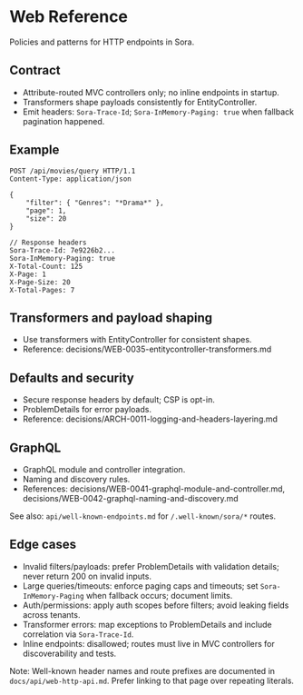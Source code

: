 # Web Reference

Policies and patterns for HTTP endpoints in Sora.

## Contract
- Attribute-routed MVC controllers only; no inline endpoints in startup.
- Transformers shape payloads consistently for EntityController.
- Emit headers: `Sora-Trace-Id`; `Sora-InMemory-Paging: true` when fallback pagination happened.

## Example

```http
POST /api/movies/query HTTP/1.1
Content-Type: application/json

{
	"filter": { "Genres": "*Drama*" },
	"page": 1,
	"size": 20
}

// Response headers
Sora-Trace-Id: 7e9226b2...
Sora-InMemory-Paging: true
X-Total-Count: 125
X-Page: 1
X-Page-Size: 20
X-Total-Pages: 7
```

## Transformers and payload shaping
- Use transformers with EntityController for consistent shapes.
- Reference: decisions/WEB-0035-entitycontroller-transformers.md

## Defaults and security
- Secure response headers by default; CSP is opt-in.
- ProblemDetails for error payloads.
- Reference: decisions/ARCH-0011-logging-and-headers-layering.md

## GraphQL
- GraphQL module and controller integration.
- Naming and discovery rules.
- References: decisions/WEB-0041-graphql-module-and-controller.md, decisions/WEB-0042-graphql-naming-and-discovery.md

See also: `api/well-known-endpoints.md` for `/.well-known/sora/*` routes.

## Edge cases
- Invalid filters/payloads: prefer ProblemDetails with validation details; never return 200 on invalid inputs.
- Large queries/timeouts: enforce paging caps and timeouts; set `Sora-InMemory-Paging` when fallback occurs; document limits.
- Auth/permissions: apply auth scopes before filters; avoid leaking fields across tenants.
- Transformer errors: map exceptions to ProblemDetails and include correlation via `Sora-Trace-Id`.
- Inline endpoints: disallowed; routes must live in MVC controllers for discoverability and tests.

Note: Well-known header names and route prefixes are documented in `docs/api/web-http-api.md`. Prefer linking to that page over repeating literals.
